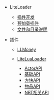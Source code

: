 * LiteLoader

  * [插件开发](zh_cn/LL/Plugin-development)  
  * [预加载插件](zh_cn/LL/Preload-plugins )  
  * [文件和目录说明](zh_cn/LL/Files-and-folders)

* 插件

  * [LLMoney](zh_cn/LL/LLMoney)
  
  * [LiteLuaLoader](zh_cn/LLlua/)
    * [ActorAPI](zh_cn/LLlua/ActorApi)
    * [基础API](zh_cn/LLlua/BaseApi)
    * [方块API](zh_cn/LLlua/BlockApi)
    * [物品API](zh_cn/LLlua/ItemApi)
    * [NBT相关API](zh_cn/LLlua/NBTApi)
